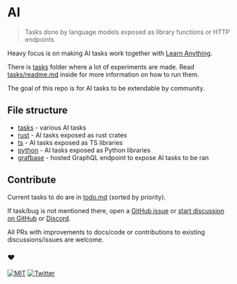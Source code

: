 # AI

> Tasks done by language models exposed as library functions or HTTP endpoints

Heavy focus is on making AI tasks work together with [Learn Anything](https://github.com/learn-anything/learn-anything.xyz).

There is [tasks](tasks) folder where a lot of experiments are made. Read [tasks/readme.md](tasks/readme.md) inside for more information on how to run them.

The goal of this repo is for AI tasks to be extendable by community.

## File structure

- [tasks](tasks) - various AI tasks
- [rust](rust) - AI tasks exposed as rust crates
- [ts](ts) - AI tasks exposed as TS libraries
- [python](python) - AI tasks exposed as Python libraries
- [grafbase](grafbase) - hosted GraphQL endpoint to expose AI tasks to be ran

## Contribute

Current tasks to do are in [todo.md](todo.md) (sorted by priority).

If task/bug is not mentioned there, open a [GitHub issue](../../issues) or [start discussion on GitHub](../../discussions) or [Discord](https://discord.com/invite/bxtD8x6aNF).

All PRs with improvements to docs/code or contributions to existing discussions/issues are welcome.

### ♥️

[![MIT](http://bit.ly/mitbadge)](https://choosealicense.com/licenses/mit/) [![Twitter](http://bit.ly/latwitt)](https://twitter.com/learnanything_)
